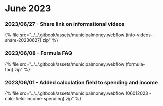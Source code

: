 # June 2023

### 2023/06/27 - Share link on informational videos

{% file src="../../.gitbook/assets/municipalmoney.webflow (info-videos-share-20230627).zip" %}

### 2023/06/08 - Formula FAQ

{% file src="../../.gitbook/assets/municipalmoney.webflow (formula-faq).zip" %}

### 2023/06/01 - Added calculation field to spending and income

{% file src="../../.gitbook/assets/municipalmoney.webflow (06012023 - calc-field-income-spending).zip" %}

